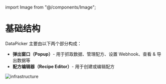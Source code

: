 import Image from "@/components/Image";

# 基础结构

DataPicker 主要由以下两个部分构成：

- **弹出窗口（Popup）**- 用于抓取数据、管理配方、设置 Webhook、查看 & 导出数据等
- **配方编辑器（Recipe Editor）**- 用于创建或编辑配方

<Image src="/screenshots/infrastructure.png" alt="infrastructure" />
